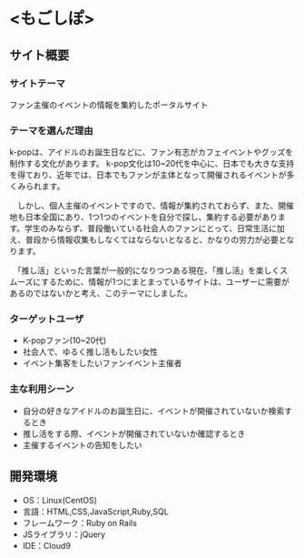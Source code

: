
# <もごしぽ>

## サイト概要
### サイトテーマ
ファン主催のイベントの情報を集約したポータルサイト

### テーマを選んだ理由
k-popは、アイドルのお誕生日などに、ファン有志がカフェイベントやグッズを制作する文化があります。 k-pop文化は10~20代を中心に、日本でも大きな支持を得ており、近年では、日本でもファンが主体となって開催されるイベントが多くみられます。

　しかし、個人主催のイベントですので、情報が集約されておらず、また、開催地も日本全国にあり、1つ1つのイベントを自分で探し、集約する必要があります。学生のみならず、普段働いている社会人のファンにとって、日常生活に加え、普段から情報収集もしなくてはならないとなると、かなりの労力が必要となります。

　「推し活」といった言葉が一般的になりつつある現在、「推し活」を楽しくスムーズにするために、情報が1つにまとまっているサイトは、ユーザーに需要があるのではないかと考え、このテーマにしました。

### ターゲットユーザ
- K-popファン(10~20代)
- 社会人で、ゆるく推し活もしたい女性
- イベント集客をしたいファンイベント主催者

### 主な利用シーン
- 自分の好きなアイドルのお誕生日に、イベントが開催されていないか検索するとき
- 推し活をする際、イベントが開催されていないか確認するとき
- 主催するイベントの告知をしたい

<!--## 設計書-->
<!----->

## 開発環境
- OS：Linux(CentOS)
- 言語：HTML,CSS,JavaScript,Ruby,SQL
- フレームワーク：Ruby on Rails
- JSライブラリ：jQuery
- IDE：Cloud9
